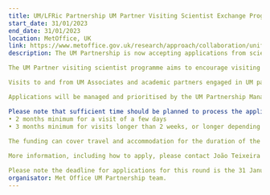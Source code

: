 ```yaml
---
title: UM/LFRic Partnership UM Partner Visiting Scientist Exchange Programme (UNITE)
start_date: 31/01/2023
end_date: 31/01/2023
location: MetOffice, UK
link: https://www.metoffice.gov.uk/research/approach/collaboration/unified-model/partnership
description: The UM Partnership is now accepting applications from scientists and software developers from across the UM Partnership and academic partners to the UM Partner Visiting Scientist Exchange Programme (UNITE).

The UM Partner visiting scientist programme aims to encourage visiting scientist exchanges across multiple sites that would benefit the joint UM partner science programme and the technical infrastructure programmes. Visit topics should be prioritised and aligned with joint science and technical infrastructure programmes.

Visits to and from UM Associates and academic partners engaged in UM partnership joint activities are in scope. Please note that visits focusing on staff development are out of scope and should be covered by the sponsoring organisation.

Applications will be managed and prioritised by the UM Partnership Manager, in consultation with the relevant science or technical leads from coordination groups of the Joint Science Programme (e.g., RA and GC UM partner coordination groups) and the Technical Advisory Group (TAG).

Please note that sufficient time should be planned to process the application, prepare for the visit, and consider lead times for visa processing. For example, the following should be considered:
• 2 months minimum for a visit of a few days
• 3 months minimum for visits longer than 2 weeks, or longer depending on visa requirements
 
The funding can cover travel and accommodation for the duration of the proposed activity. Additional claims can be considered on a case-by-case basis.

More information, including how to apply, please contact João Teixeira (he/him) joao.teixeira@metoffice.gov.uk or if you have access go to the UM Partnership SharePoint site. If you would like to establish some collaborative work but are unsure of who might be best placed to work with you, please do not hesitate to contact João Teixeira.

Please note the deadline for applications for this round is the 31 January. However, there are plans to run 6-monthly calls for the programme.
organisator: Met Office UM Partnership team.
---
```


